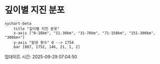 # 깊이별 지진 분포

```mermaid
xychart-beta
    title "깊이별 지진 분포"
    x-axis ["0-10km", "11-30km", "31-70km", "71-150km", "151-300km", "300km+"]
    y-axis "발생 횟수" 0 --> 1754
    bar [807, 1752, 146, 21, 1, 2]
```

업데이트 시간: 2025-09-29 07:04:50
